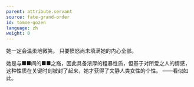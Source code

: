 ```yaml
---
parent: attribute.servant
source: fate-grand-order
id: tomoe-gozen
language: zh
weight: 0
---
```


她一定会温柔地微笑。
只要愤怒尚未填满她的内心全部。

她是与■■间的■■之裔，因此具备浓厚的粗暴性质，但基于对所爱之人的情感，这种性质在关键时刻被封了起来，她才获得了文静人类女性的个性。
——看似如此。

